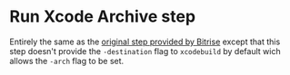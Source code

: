 # Run Xcode Archive step

Entirely the same as the [original step provided by Bitrise](https://github.com/bitrise-steplib/steps-xcode-archive) except that this step doesn't provide the `-destination` flag to `xcodebuild` by default wich allows the `-arch` flag to be set.
